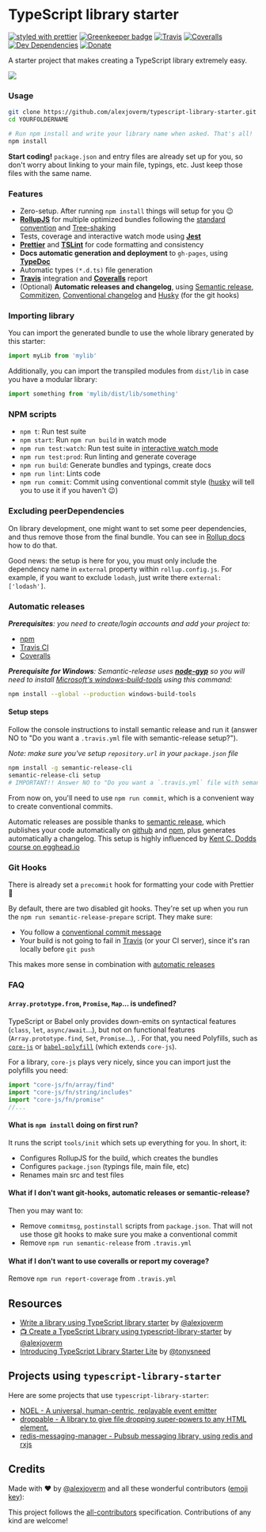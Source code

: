 # TypeScript library starter

[![styled with prettier](https://img.shields.io/badge/styled_with-prettier-ff69b4.svg)](https://github.com/prettier/prettier)
[![Greenkeeper badge](https://badges.greenkeeper.io/alexjoverm/typescript-library-starter.svg)](https://greenkeeper.io/)
[![Travis](https://img.shields.io/travis/alexjoverm/typescript-library-starter.svg)](https://travis-ci.org/alexjoverm/typescript-library-starter)
[![Coveralls](https://img.shields.io/coveralls/alexjoverm/typescript-library-starter.svg)](https://coveralls.io/github/alexjoverm/typescript-library-starter)
[![Dev Dependencies](https://david-dm.org/alexjoverm/typescript-library-starter/dev-status.svg)](https://david-dm.org/alexjoverm/typescript-library-starter?type=dev)
[![Donate](https://img.shields.io/badge/donate-paypal-blue.svg)](https://paypal.me/AJoverMorales)

A starter project that makes creating a TypeScript library extremely easy.

![](https://i.imgur.com/opUmHp0.png)

### Usage

```bash
git clone https://github.com/alexjoverm/typescript-library-starter.git YOURFOLDERNAME
cd YOURFOLDERNAME

# Run npm install and write your library name when asked. That's all!
npm install
```

**Start coding!** `package.json` and entry files are already set up for you, so don't worry about linking to your main file, typings, etc. Just keep those files with the same name.

### Features

 - Zero-setup. After running `npm install` things will setup for you :wink:
 - **[RollupJS](https://rollupjs.org/)** for multiple optimized bundles following the [standard convention](http://2ality.com/2017/04/setting-up-multi-platform-packages.html) and [Tree-shaking](https://alexjoverm.github.io/2017/03/06/Tree-shaking-with-Webpack-2-TypeScript-and-Babel/)
 - Tests, coverage and interactive watch mode using **[Jest](http://facebook.github.io/jest/)**
 - **[Prettier](https://github.com/prettier/prettier)** and **[TSLint](https://palantir.github.io/tslint/)** for code formatting and consistency
 - **Docs automatic generation and deployment** to `gh-pages`, using **[TypeDoc](http://typedoc.org/)**
 - Automatic types `(*.d.ts)` file generation
 - **[Travis](https://travis-ci.org)** integration and **[Coveralls](https://coveralls.io/)** report
 - (Optional) **Automatic releases and changelog**, using [Semantic release](https://github.com/semantic-release/semantic-release), [Commitizen](https://github.com/commitizen/cz-cli), [Conventional changelog](https://github.com/conventional-changelog/conventional-changelog) and [Husky](https://github.com/typicode/husky) (for the git hooks)

### Importing library

You can import the generated bundle to use the whole library generated by this starter:

```javascript
import myLib from 'mylib'
```

Additionally, you can import the transpiled modules from `dist/lib` in case you have a modular library:

```javascript
import something from 'mylib/dist/lib/something'
```

### NPM scripts

 - `npm t`: Run test suite
 - `npm start`: Run `npm run build` in watch mode
 - `npm run test:watch`: Run test suite in [interactive watch mode](http://facebook.github.io/jest/docs/cli.html#watch)
 - `npm run test:prod`: Run linting and generate coverage
 - `npm run build`: Generate bundles and typings, create docs
 - `npm run lint`: Lints code
 - `npm run commit`: Commit using conventional commit style ([husky](https://github.com/typicode/husky) will tell you to use it if you haven't :wink:)

### Excluding peerDependencies

On library development, one might want to set some peer dependencies, and thus remove those from the final bundle. You can see in [Rollup docs](https://rollupjs.org/#peer-dependencies) how to do that.

Good news: the setup is here for you, you must only include the dependency name in `external` property within `rollup.config.js`. For example, if you want to exclude `lodash`, just write there `external: ['lodash']`.

### Automatic releases

_**Prerequisites**: you need to create/login accounts and add your project to:_
 - [npm](https://www.npmjs.com/)
 - [Travis CI](https://travis-ci.org)
 - [Coveralls](https://coveralls.io)

_**Prerequisite for Windows**: Semantic-release uses
**[node-gyp](https://github.com/nodejs/node-gyp)** so you will need to
install
[Microsoft's windows-build-tools](https://github.com/felixrieseberg/windows-build-tools)
using this command:_

```bash
npm install --global --production windows-build-tools
```

#### Setup steps

Follow the console instructions to install semantic release and run it (answer NO to "Do you want a `.travis.yml` file with semantic-release setup?").

_Note: make sure you've setup `repository.url` in your `package.json` file_

```bash
npm install -g semantic-release-cli
semantic-release-cli setup
# IMPORTANT!! Answer NO to "Do you want a `.travis.yml` file with semantic-release setup?" question. It is already prepared for you :P
```

From now on, you'll need to use `npm run commit`, which is a convenient way to create conventional commits.

Automatic releases are possible thanks to [semantic release](https://github.com/semantic-release/semantic-release), which publishes your code automatically on [github](https://github.com/) and [npm](https://www.npmjs.com/), plus generates automatically a changelog. This setup is highly influenced by [Kent C. Dodds course on egghead.io](https://egghead.io/courses/how-to-write-an-open-source-javascript-library)

### Git Hooks

There is already set a `precommit` hook for formatting your code with Prettier :nail_care:

By default, there are two disabled git hooks. They're set up when you run the `npm run semantic-release-prepare` script. They make sure:
 - You follow a [conventional commit message](https://github.com/conventional-changelog/conventional-changelog)
 - Your build is not going to fail in [Travis](https://travis-ci.org) (or your CI server), since it's ran locally before `git push`

This makes more sense in combination with [automatic releases](#automatic-releases)

### FAQ

#### `Array.prototype.from`, `Promise`, `Map`... is undefined?

TypeScript or Babel only provides down-emits on syntactical features (`class`, `let`, `async/await`...), but not on functional features (`Array.prototype.find`, `Set`, `Promise`...), . For that, you need Polyfills, such as [`core-js`](https://github.com/zloirock/core-js) or [`babel-polyfill`](https://babeljs.io/docs/usage/polyfill/) (which extends `core-js`).

For a library, `core-js` plays very nicely, since you can import just the polyfills you need:

```javascript
import "core-js/fn/array/find"
import "core-js/fn/string/includes"
import "core-js/fn/promise"
//...
```

#### What is `npm install` doing on first run?

It runs the script `tools/init` which sets up everything for you. In short, it:
 - Configures RollupJS for the build, which creates the bundles
 - Configures `package.json` (typings file, main file, etc)
 - Renames main src and test files

#### What if I don't want git-hooks, automatic releases or semantic-release?

Then you may want to:
 - Remove `commitmsg`, `postinstall` scripts from `package.json`. That will not use those git hooks to make sure you make a conventional commit
 - Remove `npm run semantic-release` from `.travis.yml`

#### What if I don't want to use coveralls or report my coverage?

Remove `npm run report-coverage` from `.travis.yml`

## Resources

- [Write a library using TypeScript library starter](https://dev.to/alexjoverm/write-a-library-using-typescript-library-starter) by [@alexjoverm](https://github.com/alexjoverm/)
- [📺 Create a TypeScript Library using typescript-library-starter](https://egghead.io/lessons/typescript-create-a-typescript-library-using-typescript-library-starter) by [@alexjoverm](https://github.com/alexjoverm/)
- [Introducing TypeScript Library Starter Lite](https://blog.tonysneed.com/2017/09/15/introducing-typescript-library-starter-lite/) by [@tonysneed](https://github.com/tonysneed)

## Projects using `typescript-library-starter`

Here are some projects that use `typescript-library-starter`:

- [NOEL - A universal, human-centric, replayable event emitter](https://github.com/lifenautjoe/noel)
- [droppable - A library to give file dropping super-powers to any HTML element.](https://github.com/lifenautjoe/droppable)
- [redis-messaging-manager - Pubsub messaging library, using redis and rxjs](https://github.com/tomyitav/redis-messaging-manager)

## Credits

Made with :heart: by [@alexjoverm](https://twitter.com/alexjoverm) and all these wonderful contributors ([emoji key](https://github.com/kentcdodds/all-contributors#emoji-key)):

This project follows the [all-contributors](https://github.com/kentcdodds/all-contributors) specification. Contributions of any kind are welcome!
